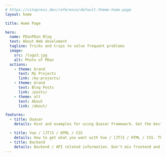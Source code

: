```yaml
---
# https://vitepress.dev/reference/default-theme-home-page
layout: home

title: Home Page

hero:
  name: PDanPDan Blog
  text: About Web develoment
  tagline: Tricks and trips to solve frequent problems
  image:
    src: /logo3.jpg
    alt: Photo of PDan
  actions:
    - theme: brand
      text: My Projects
      link: /my-projects/
    - theme: brand
      text: Blog Posts
      link: /posts/
    - theme: alt
      text: About
      link: /about/

features:
  - title: Quasar
    details: Hint and examples for using Quasar Framework. Get the best results with minimal effort.

  - title: Vue / [JT]S / HTML / CSS
    details: How to get what you want with Vue / [JT]S / HTML / CSS. There is nothing to be scared of.
  - title: Backend
    details: Backend / API related information. Don't mix frontend and backend to have an easy life.
---
```


<script setup>
import PostsList from 'components/PostsList.vue';
</script>

<PostsList featured />
